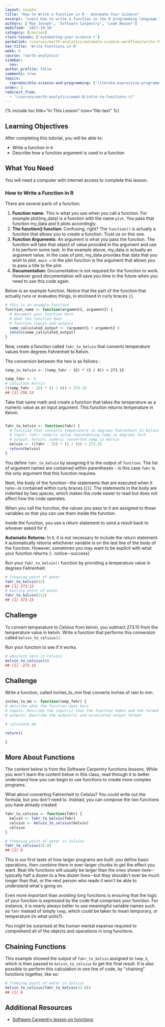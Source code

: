 ```yaml
---
layout: single
title: "How to Write a Function in R - Automate Your Science"
excerpt: "Learn how to write a function in the R programming language."
authors: ['Max Joseph', 'Software Carpentry', 'Leah Wasser']
modified: '2017-10-16'
category: [courses]
class-lesson: ['automating-your-science-r']
permalink: /courses/earth-analytics/automate-science-workflows/write-function-r-programming/
nav-title: 'Write Functions in R'
week: 6
course: "earth-analytics"
sidebar:
  nav:
author_profile: false
comments: true
topics:
  reproducible-science-and-programming: ['literate-expressive-programming', 'functions']
order: 3
redirect_from:
  - "/courses/earth-analytics/week-8/intro-to-functions-r/"
---
```



{% include toc title="In This Lesson" icon="file-text" %}



<div class='notice--success' markdown="1">

## <i class="fa fa-graduation-cap" aria-hidden="true"></i> Learning Objectives

After completing this tutorial, you will be able to:

* Write a function in `R`
* Describe how a function argument is used in a function

## <i class="fa fa-check-square-o fa-2" aria-hidden="true"></i> What You Need

You will need a computer with internet access to complete this lesson.

</div>


### How to Write a Function in R

There are several parts of a function:

1. **Function name**. This is what you use when you call a function. For example plot(my_data) is a function with the name `plot`. You pass that function my_data
and it plots accordingly.
2. **The function() function**: Confusing, right? The `function()` is actually a
function that allows you to create a function. Trust us on this one.
3. **Function Arguments:** An argument is what you pass the function. The function will take that object of value provided in the argument and use it to perform some task. In the example above, my_data is actually an argument value. In the case of plot, my_data provides that data that you wish to plot. `main =` in the plot function is the argument that allows you to pass a title to the plot.
4. **Documentation:** Documentation is not required for the function to work. However good documentation will save you time in the future when you need to use this code again.

Below is an example function. Notice that the part of the function that actually
runs or evaluates things, is enclosed in curly braces `{}`.


```r
# this is an example function
function_name <- function(argument1, argument2) {
  # document your function here
  # what the function does
  # function inputs and outputs
  some_calculated_output <- (argument1 + argument2 )
  return(some_calculated_output)
}
```

Now, create a function called `fahr_to_kelvin` that converts
temperature values from degrees Fahrenheit to Kelvin.

The conversion between the two is as follows :

`temp_in_kelvin <- (temp_fahr - 32) * (5 / 9)) + 273.15`


```r
temp_fahr <- 5
# calculate Kelvin
((temp_fahr - 32) * (5 / 9)) + 273.15
## [1] 258.15
```

Take that same math and create a function that takes the temperature as a
numeric value as an input argument. This function returns temperature in Kelvin.


```r

fahr_to_kelvin <- function(fahr) {
  # function that converts temperature in degrees Fahrenheit to kelvin
  # input: fahr: numeric value representing temp in degrees farh
  # output: kelvin: numeric converted temp in kelvin
  kelvin <- ((fahr - 32) * (5 / 9)) + 273.15
  return(kelvin)
}
```

You define `fahr_to_kelvin` by assigning it to the output of `function`.
The list of argument names are contained within parentheses - in this case `fahr`
is the only argument that this function requires.

Next, the body of the function--the
statements that are executed when it runs--is contained within curly braces (`{}`).
The statements in the body are indented by two spaces, which makes the code easier
to read but does not affect how the code operates.

When you call the function, the values you pass to it are assigned to those
variables so that you can use them inside the function.

Inside the function, you use a return statement
to send a result back to whoever asked for it.

<i class="fa fa-star" aria-hidden="true"></i>**Automatic Returns:** In `R`, it is not necessary to include the return statement.
`R` automatically returns whichever variable is on the last line of the body
of the function. However, sometimes you may want to be explicit with what your
function returns
{: .notice--success}

Run your `fahr_to_kelvin()` function by providing a temperature value in degrees
Fahrenheit:


```r
# freezing point of water
fahr_to_kelvin(32)
## [1] 273.15
# boiling point of water
fahr_to_kelvin(212)
## [1] 373.15
```

<div class="notice--warning" markdown="1">

## <i class="fa fa-pencil-square-o" aria-hidden="true"></i> Challenge
To convert temperature to Celsius from kelvin, you subtract 273.15 from the
temperature value in kelvin. Write a function that performs this conversion called `kelvin_to_celsius()`.

</div>




Run your function to see if it works.


```r
# absolute zero in Celsius
kelvin_to_celsius(0)
## [1] -273.15
```


<div class="notice--warning" markdown="1">

## <i class="fa fa-pencil-square-o" aria-hidden="true"></i> Challenge

Write a function, called inches_to_mm that converts inches of rain to mm.

```r
inches_to_mm <- function(temp_fahr) {
# describe what the function does here
# inputs: Describe the input(s) that the function takes and the format of the input (ie numeric, character, data.frame, etc)
# outputs: Describe the output(s) and associated output format

# calculate mm

return()

}
```

</div>



## More About Functions

The content below is from the Software Carpentry functions lessons.
While you won't learn the content below in this class, read through it to better understand
how you can begin to use functions to create more complex programs.

What about converting Fahrenheit to Celsius?
You could write out the formula, but you don't need to.
Instead, you can compose the
two functions you have already created:


```r
fahr_to_celsius <- function(fahr) {
  kelvin <- fahr_to_kelvin(fahr)
  celsius <- kelvin_to_celsius(kelvin)
  celsius
}

# freezing point of water in Celsius
fahr_to_celsius(32.0)
## [1] 0
```

This is our first taste of how larger programs are built: you define basic
operations, then combine them in ever-larger chunks to get the effect you want.
Real-life functions will usually be larger than the ones shown here--typically
half a dozen to a few dozen lines--but they shouldn't ever be much longer than
that, or the next person who reads it won't be able to understand what's going on.

Even more important than avoiding long functions is ensuring that the logic of
your function is expressed by the code that comprises your function.
For instance, it is nearly always better to use meaningful variable names such
as `fahr` instead of simply `temp`, which could be taken to mean temporary, or
temperature (in what units?).

You might be surprised at the human mental expense required to comprehend all of
the objects and operations in long functions.

## Chaining Functions

This example showed the output of `fahr_to_kelvin` assigned to `temp_k`, which
is then passed to `kelvin_to_celsius` to get the final result. It is also possible
to perform this calculation in one line of code, by "chaining" functions
together, like so:


```r
# freezing point of water in Celsius
kelvin_to_celsius(fahr_to_kelvin(32.0))
## [1] 0
```


<div class="notice--info" markdown="1">

## Additional Resources

* <a href="https://swcarpentry.github.io/r-novice-inflammation/02-func-R/" target = "_blank">Software Carpentry lesson on functions</a>

</div>

